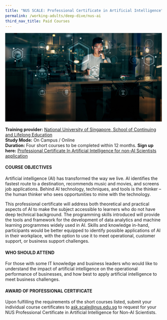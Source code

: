```yaml
---
title: "NUS SCALE: Professional Certificate in Artificial Intelligence"
permalink: /working-adults/deep-dive/nus-ai
third_nav_title: Paid Courses
---
```


![Alt text for image on Isomer site](/images/nus-ai.jpg)

**Training provider:** [National University of Singapore, School of Continuing and Lifelong Education](https://scale.nus.edu.sg/)  
**Study Mode:** On Campus / Online  
**Duration:** Four short courses to be completed within 12 months.
**Sign up here:** [Professional Certificate In Artificial Intelligence for non-AI Scientists application](https://scale.nus.edu.sg/programmes/executive-courses/certificates-at-nus/professional-certificates/professional-certificate-in-artificial-intelligence-for-non-ai-scientists)

#### COURSE OBJECTIVES
Artificial intelligence (AI) has transformed the way we live. AI identifies the fastest route to a destination, recommends music and movies, and screens job applications. Behind AI technology, techniques, and tools is the thinker – the human thinker who sees opportunities to mine with the technology.

This professional certificate will address both theoretical and practical aspects of AI to make the subject accessible to learners who do not have deep technical background. The programming skills introduced will provide the tools and framework for the development of data analytics and machine learning programmes widely used in AI. Skills and knowledge in-hand, participants would be better equipped to identify possible applications of AI in their workplace, with the option to use it to meet operational, customer support, or business support challenges.  

#### WHO SHOULD ATTEND
For those with some IT knowledge and business leaders who would like to understand the impact of artificial intelligence on the operational performance of businesses, and how best to apply artificial intelligence to meet business challenges.

#### AWARD OF PROFESSIONAL CERTIFICATE
Upon fulfilling the requirements of the short courses listed, submit your individual course certificates to ask.scale@nus.edu.sg to request for your NUS Professional Certificate in Artificial Intelligence for Non-AI Scientists.